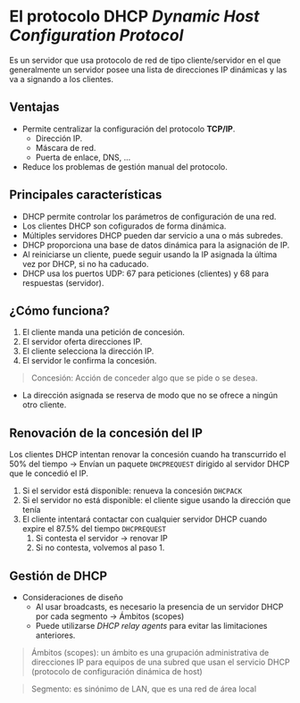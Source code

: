 # El protocolo DHCP _Dynamic Host Configuration Protocol_

Es un servidor que usa protocolo de red de tipo cliente/servidor en el que generalmente un servidor posee una lista de direcciones IP dinámicas y las va a signando a los clientes.

## Ventajas
*	Permite centralizar la configuración del protocolo **TCP/IP**.
	*	Dirección IP.
	*	Máscara de red.
	*	Puerta de enlace, DNS, ...
*	Reduce los problemas de gestión manual del protocolo.

## Principales características
*	DHCP permite controlar los parámetros de configuración de una red.
*	Los clientes DHCP son cofigurados de forma dinámica.
*	Múltiples servidores DHCP pueden dar servicio a una o más subredes.
*	DHCP proporciona una base de datos dinámica para la asignación de IP.
*	Al reiniciarse un cliente, puede seguir usando la IP asignada la última vez por DHCP, si no ha caducado.
*	DHCP usa los puertos UDP: 67 para peticiones (clientes) y 68 para respuestas (servidor).

## ¿Cómo funciona?
1.	El cliente manda una petición de concesión.
2.	El servidor oferta direcciones IP.
3.	El cliente selecciona la dirección IP.
4.	El servidor le confirma la concesión.
> Concesión: Acción de conceder algo que se pide o se desea.

*	La dirección asignada se reserva de modo que no se ofrece a ningún otro cliente.

## Renovación de la concesión del IP
Los clientes DHCP intentan renovar la concesión cuando ha transcurrido el 50% del tiempo -> Envían un paquete `DHCPREQUEST` dirigido al servidor DHCP que le concedió el IP.

1.	Si el servidor está disponible: renueva la concesión `DHCPACK`
2.	Si el servidor no está disponible: el cliente sigue usando la dirección que tenía
3.	El cliente intentará contactar con cualquier servidor DHCP cuando expire el 87.5% del tiempo `DHCPREQUEST`
	1.	Si contesta el servidor -> renovar IP
	2. Si no contesta, volvemos al paso 1.

## Gestión de DHCP
*	Consideraciones de diseño
	*	Al usar broadcasts, es necesario la presencia de un servidor DHCP por cada segmento -> Ámbitos (scopes)
	*	Puede utilizarse _DHCP relay agents_ para evitar las limitaciones anteriores.

> Ámbitos (scopes): un ámbito es una grupación administrativa de direcciones IP para equipos de una subred que usan el servicio DHCP (protocolo de configuración dinámica de host)

> Segmento: es sinónimo de LAN, que es una red de área local
